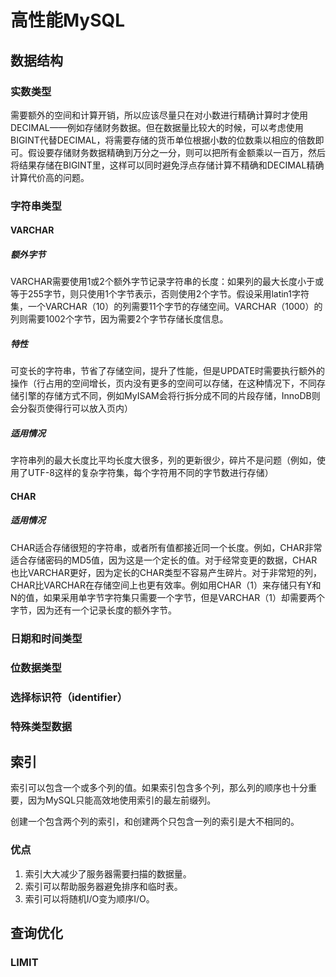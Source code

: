 # 高性能MySQL

## 数据结构

### 实数类型

需要额外的空间和计算开销，所以应该尽量只在对小数进行精确计算时才使用DECIMAL——例如存储财务数据。但在数据量比较大的时候，可以考虑使用BIGINT代替DECIMAL，将需要存储的货币单位根据小数的位数乘以相应的倍数即可。假设要存储财务数据精确到万分之一分，则可以把所有金额乘以一百万，然后将结果存储在BIGINT里，这样可以同时避免浮点存储计算不精确和DECIMAL精确计算代价高的问题。

### 字符串类型

#### VARCHAR

##### 额外字节

VARCHAR需要使用1或2个额外字节记录字符串的长度：如果列的最大长度小于或等于255字节，则只使用1个字节表示，否则使用2个字节。假设采用latin1字符集，一个VARCHAR（10）的列需要11个字节的存储空间。VARCHAR（1000）的列则需要1002个字节，因为需要2个字节存储长度信息。

##### 特性

可变长的字符串，节省了存储空间，提升了性能，但是UPDATE时需要执行额外的操作（行占用的空间增长，页内没有更多的空间可以存储，在这种情况下，不同存储引擎的存储方式不同，例如MyISAM会将行拆分成不同的片段存储，InnoDB则会分裂页使得行可以放入页内）

##### 适用情况

字符串列的最大长度比平均长度大很多，列的更新很少，碎片不是问题（例如，使用了UTF-8这样的复杂字符集，每个字符用不同的字节数进行存储）

#### CHAR

##### 适用情况

CHAR适合存储很短的字符串，或者所有值都接近同一个长度。例如，CHAR非常适合存储密码的MD5值，因为这是一个定长的值。对于经常变更的数据，CHAR也比VARCHAR更好，因为定长的CHAR类型不容易产生碎片。对于非常短的列，CHAR比VARCHAR在存储空间上也更有效率。例如用CHAR（1）来存储只有Y和N的值，如果采用单字节字符集只需要一个字节，但是VARCHAR（1）却需要两个字节，因为还有一个记录长度的额外字节。

### 日期和时间类型

### 位数据类型

### 选择标识符（identifier）

### 特殊类型数据

## 索引

索引可以包含一个或多个列的值。如果索引包含多个列，那么列的顺序也十分重要，因为MySQL只能高效地使用索引的最左前缀列。

创建一个包含两个列的索引，和创建两个只包含一列的索引是大不相同的。

### 优点

1. 索引大大减少了服务器需要扫描的数据量。
2. 索引可以帮助服务器避免排序和临时表。
3. 索引可以将随机I/O变为顺序I/O。

## 查询优化

### LIMIT
